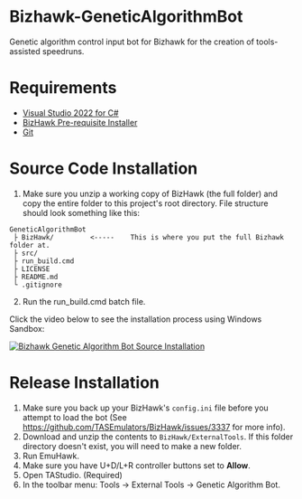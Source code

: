 # Bizhawk-GeneticAlgorithmBot
Genetic algorithm control input bot for Bizhawk for the creation of tools-assisted speedruns.

# Requirements

* [Visual Studio 2022 for C#](https://learn.microsoft.com/en-us/visualstudio/install/install-visual-studio?view=vs-2022)
* [BizHawk Pre-requisite Installer](https://github.com/TASEmulators/BizHawk-Prereqs)
* [Git](https://git-scm.com/downloads)

# Source Code Installation

1. Make sure you unzip a working copy of BizHawk (the full folder) and copy the entire folder to this project's root directory. File structure should look something like this:

```
GeneticAlgorithmBot
 ├ BizHawk/         <-----    This is where you put the full Bizhawk folder at.
 ├ src/
 ├ run_build.cmd
 ├ LICENSE
 ├ README.md
 └ .gitignore
```

2. Run the run_build.cmd batch file.

Click the video below to see the installation process using Windows Sandbox:

[![Bizhawk Genetic Algorithm Bot Source Installation](https://img.youtube.com/vi/YSm8GEpnsLk/hqdefault.jpg)](https://youtu.be/YSm8GEpnsLk)

# Release Installation

1. Make sure you back up your BizHawk's `config.ini` file before you attempt to load the bot (See https://github.com/TASEmulators/BizHawk/issues/3337 for more info).
2. Download and unzip the contents to `BizHawk/ExternalTools`. If this folder directory doesn't exist, you will need to make a new folder.
3. Run EmuHawk.
4. Make sure you have U+D/L+R controller buttons set to **Allow**.
5. Open TAStudio. (Required)
6. In the toolbar menu: Tools -> External Tools -> Genetic Algorithm Bot.
